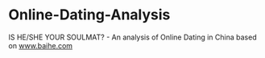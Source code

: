# Online-Dating-Analysis
IS HE/SHE YOUR SOULMAT? - An analysis of Online Dating in China based on www.baihe.com
